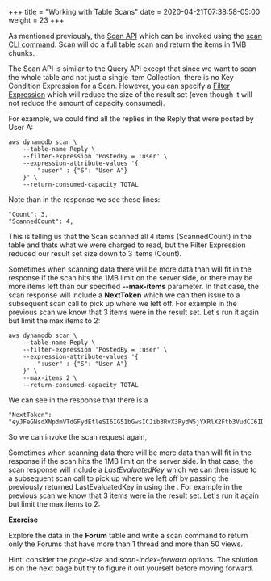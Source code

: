 +++
title = "Working with Table Scans"
date = 2020-04-21T07:38:58-05:00
weight = 23
+++

As mentioned previously, the [Scan API](https://docs.aws.amazon.com/amazondynamodb/latest/APIReference/API_Scan.html) which can be invoked using the [scan CLI command](https://docs.aws.amazon.com/cli/latest/reference/dynamodb/scan.html). Scan will do a full table scan and return the items in 1MB chunks.

The Scan API is similar to the Query API except that since we want to scan the whole table and not just a single Item Collection, there is no Key Condition Expression for a Scan.  However, you can specify a [Filter Expression](https://docs.aws.amazon.com/amazondynamodb/latest/developerguide/Scan.html#Scan.FilterExpression) which will reduce the size of the result set (even though it will not reduce the amount of capacity consumed).

For example, we could find all the replies in the Reply that were posted by User A:

    aws dynamodb scan \
        --table-name Reply \
        --filter-expression 'PostedBy = :user' \
        --expression-attribute-values '{
            ":user" : {"S": "User A"}
        }' \
        --return-consumed-capacity TOTAL

Note than in the response we see these lines:

    "Count": 3,
    "ScannedCount": 4,

This is telling us that the Scan scanned all 4 items (ScannedCount) in the table and thats what we were charged to read, but the Filter Expression reduced our result set size down to 3 items (Count).



Sometimes when scanning data there will be more data than will fit in the response if the scan hits the 1MB limit on the server side, or there may be more items left than our specified **\-\-max-items** parameter.  In that case, the scan response will include a **NextToken** which we can then issue to a subsequent scan call to pick up where we left off.  For example in the previous scan we know that 3 items were in the result set.  Let's run it again but limit the max items to 2:

    aws dynamodb scan \
        --table-name Reply \
        --filter-expression 'PostedBy = :user' \
        --expression-attribute-values '{
            ":user" : {"S": "User A"}
        }' \
        --max-items 2 \
        --return-consumed-capacity TOTAL

We can see in the response that there is a

    "NextToken": "eyJFeGNsdXNpdmVTdGFydEtleSI6IG51bGwsICJib3RvX3RydW5jYXRlX2Ftb3VudCI6IDJ9"

So we can invoke the scan request again,

Sometimes when scanning data there will be more data than will fit in the response if the scan hits the 1MB limit on the server side.  In that case, the scan response will include a *LastEvaluatedKey* which we can then issue to a subsequent scan call to pick up where we left off by passing the previously returned LastEvaluatedKey in using the  .  For example in the previous scan we know that 3 items were in the result set.  Let's run it again but limit the max items to 2:

**Exercise**

Explore the data in the **Forum** table and write a scan command to return only the Forums that have more than 1 thread and more than 50 views.


Hint: consider the *page-size* and *scan-index-forward* options.  The solution is on the next page but try to figure it out yourself before moving forward.
